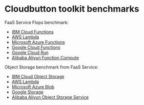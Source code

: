 # Cloudbutton toolkit benchmarks

FaaS Service Flops benchmark:

- [IBM Cloud Functions](flops/ibm_cf)
- [AWS Lambda](flops/aws_lambda)
- [Microsoft Azure Functions](flops/azure_fa)
- [Google Cloud Functions](flops/gcp_functions)
- [Google Cloud Run](flops/gcp_run)
- [Alibaba Aliyun Function Compute](flops/aliyun_fc)

Object Storage benchmark from FaaS Service:

- [IBM Cloud Object Storage](object_storage/ibm_cos)
- [AWS Lambda](object_storage/aws_s3)
- [Microsoft Azure Blob](object_storage/azure_blob)
- [Google Storage](object_storage/google_storage)
- [Alibaba Aliyun Object Storage Service](object_storage/aliyun_oss)
